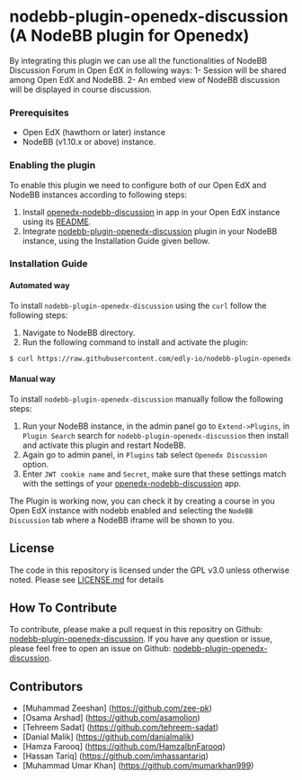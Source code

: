 # nodebb-plugin-openedx-discussion (A NodeBB plugin for Openedx)

By integrating this plugin we can use all the functionalities of NodeBB Discussion Forum in Open EdX in following ways:
1- Session will be shared among Open EdX and NodeBB.
2- An embed view of NodeBB discussion will be displayed in course discussion. 

### Prerequisites

* Open EdX (hawthorn or later) instance
* NodeBB (v1.10.x or above) instance.

### Enabling the plugin

To enable this plugin we need to configure both of our Open EdX and NodeBB instances according to following steps:

1. Install [openedx-nodebb-discussion](https://github.com/arbisoft/openedx-nodebb-discussion) in  app in your Open EdX instance using its [README](https://github.com/arbisoft/openedx-nodebb-discussion/blob/master/README.md). 
2. Integrate [nodebb-plugin-openedx-discussion](https://github.com/arbisoft/nodebb-plugin-openedx-discussion) plugin in your NodeBB instance, using the Installation Guide given bellow.


### Installation Guide

#### Automated way
To install `nodebb-plugin-openedx-discussion` using the `curl` follow the following steps:

1. Navigate to NodeBB directory.
2. Run the following command to install and activate the plugin:
```sh
$ curl https://raw.githubusercontent.com/edly-io/nodebb-plugin-openedx-discussion/master/install.sh | bash
```

#### Manual way
To install `nodebb-plugin-openedx-discussion` manually follow the following steps:

1. Run your NodeBB instance, in the admin panel go to `Extend->Plugins`, in `Plugin Search` search for `nodebb-plugin-openedx-discussion` then install and activate this plugin and restart NodeBB.
2. Again go to admin panel, in `Plugins` tab select `Openedx Discussion` option.
3. Enter `JWT cookie name` and `Secret`, make sure that these settings match with the settings of your [openedx-nodebb-discussion](https://github.com/arbisoft/openedx-nodebb-discussion) app.

The Plugin is working now, you can check it by creating a course in you Open EdX instance with nodebb enabled and selecting the `NodeBB Discussion` tab where a NodeBB iframe will be shown to you. 

## License

The code in this repository is licensed under the GPL v3.0 unless otherwise noted. Please see [LICENSE.md](LICENSE.md) for details

## How To Contribute

To contribute, please make a pull request in this repositry on Github: [nodebb-plugin-openedx-discussion](https://github.com/arbisoft/nodebb-plugin-openedx-discussion). If you have any question or issue, please feel free to open an issue on Github: [nodebb-plugin-openedx-discussion](https://github.com/arbisoft/nodebb-plugin-openedx-discussion).


## Contributors

* [Muhammad Zeeshan] (https://github.com/zee-pk)
* [Osama Arshad] (https://github.com/asamolion)
* [Tehreem Sadat] (https://github.com/tehreem-sadat)
* [Danial Malik] (https://github.com/danialmalik)
* [Hamza Farooq] (https://github.com/HamzaIbnFarooq)
* [Hassan Tariq] (https://github.com/imhassantariq)
* [Muhammad Umar Khan] (https://github.com/mumarkhan999)

